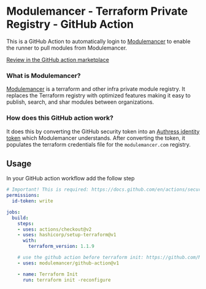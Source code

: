# Modulemancer - Terraform Private Registry - GitHub Action
This is a GitHub Action to automatically login to [Modulemancer](https://modulemanacer.com) to enable the runner to pull modules from Modulemancer.

[Review in the GitHub action marketplace](https://github.com/marketplace/actions/modulemancer-registry-login)

### What is Modulemancer?
[Modulemancer](https://modulemancer.com) is a terraform and other infra private module registry. It replaces the Terraform registry with optimized features making it easy to publish, search, and shar modules between organizations.

### How does this GitHub action work?
It does this by converting the GitHub security token into an [Authress identity token](https://authress.io) which Modulemancer understands. After converting the token, it populates the terraform credentials file for the `modulemancer.com` registry.

## Usage
In your GitHub action workflow add the follow step

```yaml
# Important! This is required: https://docs.github.com/en/actions/security-guides/automatic-token-authentication
permissions:
  id-token: write

jobs:
  build:
    steps:
    - uses: actions/checkout@v2
    - uses: hashicorp/setup-terraform@v1
      with:
        terraform_version: 1.1.9

    # use the github action before terraform init: https://github.com/Modulemancer/github-action
    - uses: modulemancer/github-action@v1

    - name: Terraform Init
      run: terraform init -reconfigure
```
